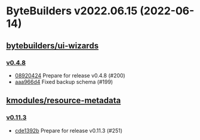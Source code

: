 # ByteBuilders v2022.06.15 (2022-06-14)


## [bytebuilders/ui-wizards](https://github.com/bytebuilders/ui-wizards)

### [v0.4.8](https://github.com/bytebuilders/ui-wizards/releases/tag/v0.4.8)

- [08920424](https://github.com/bytebuilders/ui-wizards/commit/08920424) Prepare for release v0.4.8 (#200)
- [aaa966d4](https://github.com/bytebuilders/ui-wizards/commit/aaa966d4) Fixed backup schema (#199)



## [kmodules/resource-metadata](https://github.com/kmodules/resource-metadata)

### [v0.11.3](https://github.com/kmodules/resource-metadata/releases/tag/v0.11.3)

- [cde1392b](https://github.com/kmodules/resource-metadata/commit/cde1392b) Prepare for release v0.11.3 (#251)



